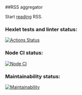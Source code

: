 ##RSS aggregator

Start [reading](https://frontend-project-11-omega-lake.vercel.app/) RSS.


### Hexlet tests and linter status:
[![Actions Status](https://github.com/Heaven-Tonight/frontend-project-11/actions/workflows/hexlet-check.yml/badge.svg)](https://github.com/Heaven-Tonight/frontend-project-11/actions)

### Node CI status:
[![Node CI](https://github.com/Heaven-Tonight/frontend-project-11/actions/workflows/nodejs.yml/badge.svg)](https://github.com/Heaven-Tonight/frontend-project-11/actions/workflows/nodejs.yml)

### Maintainability status:
[![Maintainability](https://api.codeclimate.com/v1/badges/cf1941ae35af60917043/maintainability)](https://codeclimate.com/github/Heaven-Tonight/frontend-project-11/maintainability)

